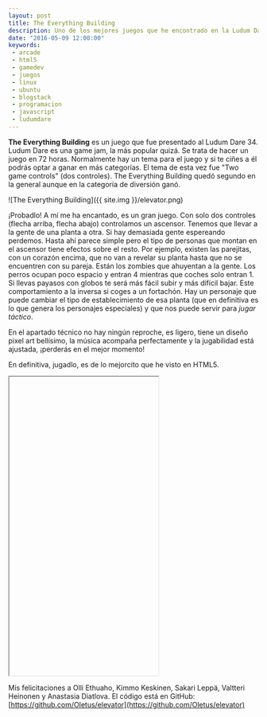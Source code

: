 ```yaml
---
layout: post
title: The Everything Building
description: Uno de los mejores juegos que he encontrado en la Ludum Dare 34, hecho en HTML5, un arcade perfecto.
date: "2016-05-09 12:00:00"
keywords:
 - arcade
 - html5
 - gamedev
 - juegos
 - linux
 - ubuntu
 - blogstack
 - programacion
 - javascript
 - ludumdare
---
```


__The Everything Building__ es un juego que fue presentado al Ludum Dare 34. Ludum Dare es una game jam, la más popular quizá. Se trata de hacer un juego en 72 horas. Normalmente hay un tema para el juego y si te ciñes a él podrás optar a ganar en más categorías. El tema de esta vez fue "Two game controls" (dos controles). The Everything Building quedó segundo en la general aunque en la categoría de diversión ganó.

![The Everything Building]({{ site.img }}/elevator.png)

¡Probadlo! A mí me ha encantado, es un gran juego. Con solo dos controles (flecha arriba, flecha abajo) controlamos un ascensor. Tenemos que llevar a la gente de una planta a otra. Si hay demasiada gente espereando perdemos. Hasta ahí parece simple pero el tipo de personas que montan en el ascensor tiene efectos sobre el resto. Por ejemplo, existen las parejitas, con un corazón encima, que no van a revelar su planta hasta que no se encuentren con su pareja. Están los zombies que ahuyentan a la gente. Los perros ocupan poco espacio y entran 4 mientras que coches solo entran 1. Si llevas payasos con globos te será más fácil subir y más difícil bajar. Este comportamiento a la inversa si coges a un fortachón. Hay un personaje que puede cambiar el tipo de establecimiento de esa planta (que en definitiva es lo que genera los personajes especiales) y que nos puede servir para _jugar táctico_.

En el apartado técnico no hay ningún reproche, es ligero, tiene un diseño pixel art bellísimo, la música acompaña perfectamente y la jugabilidad está ajustada, ¡perderás en el mejor momento!

En definitiva, jugadlo, es de lo mejorcito que he visto en HTML5.


<iframe src="ttp://oletus.github.io/elevator/" id="elevator" width="300" height="600" allowfullscreen onclick="document.getElementById('elevator').focus();">
</iframe>

Mis felicitaciones a Olli Ethuaho, Kimmo Keskinen, Sakari Leppä, Valtteri Heinonen y Anastasia Diatlova. El código está en GitHub: [https://github.com/Oletus/elevator](https://github.com/Oletus/elevator)
